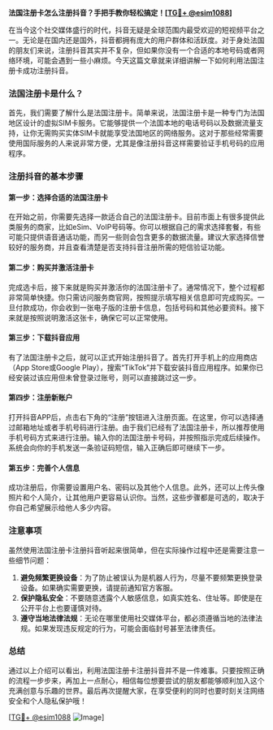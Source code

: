 **法国注册卡怎么注册抖音？手把手教你轻松搞定！[[TG💪+ @esim1088](https://t.me/s/esim1088)]**

在当今这个社交媒体盛行的时代，抖音无疑是全球范围内最受欢迎的短视频平台之一。无论是在国内还是国外，抖音都拥有庞大的用户群体和活跃度。对于身处法国的朋友们来说，注册抖音其实并不复杂，但如果你没有一个合适的本地号码或者网络环境，可能会遇到一些小麻烦。今天这篇文章就来详细讲解一下如何利用法国注册卡成功注册抖音。

### 法国注册卡是什么？

首先，我们需要了解什么是法国注册卡。简单来说，法国注册卡是一种专门为法国地区设计的虚拟SIM卡服务。它能够提供一个法国本地的电话号码以及数据流量支持，让你无需购买实体SIM卡就能享受法国地区的网络服务。这对于那些经常需要使用国际服务的人来说非常方便，尤其是像注册抖音这样需要验证手机号码的应用程序。

### 注册抖音的基本步骤

#### 第一步：选择合适的法国注册卡
在开始之前，你需要先选择一款适合自己的法国注册卡。目前市面上有很多提供此类服务的商家，比如eSim、VoIP号码等。你可以根据自己的需求选择套餐，有些可能只提供语音通话功能，而另一些则会包含更多的数据流量。建议大家选择信誉较好的服务商，并且查看清楚是否支持抖音注册所需的短信验证功能。

#### 第二步：购买并激活注册卡
完成选卡后，接下来就是购买并激活你的法国注册卡了。通常情况下，整个过程都非常简单快捷。你只需访问服务商官网，按照提示填写相关信息即可完成购买。一旦付款成功，你会收到一张电子版的注册卡信息，包括号码和其他必要资料。接下来就是按照说明激活这张卡，确保它可以正常使用。

#### 第三步：下载抖音应用
有了法国注册卡之后，就可以正式开始注册抖音了。首先打开手机上的应用商店（App Store或Google Play），搜索“TikTok”并下载安装抖音应用程序。如果你已经安装过该应用但未曾登录过账号，则可以直接跳过这一步。

#### 第四步：注册新账户
打开抖音APP后，点击右下角的“注册”按钮进入注册页面。在这里，你可以选择通过邮箱地址或者手机号码进行注册。由于我们已经有了法国注册卡，所以推荐使用手机号码方式来进行注册。输入你的法国注册卡号码，并按照指示完成后续操作。系统会向你的手机发送一条验证码短信，输入正确后即可继续下一步。

#### 第五步：完善个人信息
成功注册后，你需要设置用户名、密码以及其他个人信息。此外，还可以上传头像照片和个人简介，让其他用户更容易认识你。当然，这些步骤都是可选的，取决于你自己希望展示给他人多少内容。

### 注意事项

虽然使用法国注册卡注册抖音听起来很简单，但在实际操作过程中还是需要注意一些细节问题：

1. **避免频繁更换设备**：为了防止被误认为是机器人行为，尽量不要频繁更换登录设备。如果确实需要更换，请提前通知官方客服。
2. **保护隐私安全**：不要随意透露个人敏感信息，如真实姓名、住址等。即使是在公开平台上也要谨慎对待。
3. **遵守当地法律法规**：无论在哪里使用社交媒体平台，都必须遵循当地的法律法规。如果发现违反规定的行为，可能会面临封号甚至法律责任。

### 总结

通过以上介绍可以看出，利用法国注册卡注册抖音并不是一件难事。只要按照正确的流程一步步来，再加上一点耐心，相信每位想要尝试的朋友都能够顺利加入这个充满创意与乐趣的世界。最后再次提醒大家，在享受便利的同时也要时刻关注网络安全和个人隐私保护哦！

[[TG💪+ @esim1088](https://t.me/s/esim1088) ![Image](https://i.postimg.cc/4NQfJmqS/Snipaste-2025-05-13-00-14-12.png)]